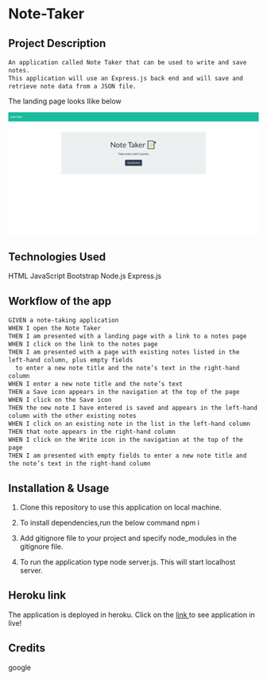 # Note-Taker
## Project Description
    An application called Note Taker that can be used to write and save notes.
    This application will use an Express.js back end and will save and retrieve note data from a JSON file.
 The landing page looks llike below
 <!-- ![landing Page image](./public/assets/images/landingPage.png) -->
 <img src="./public/assets/images/landingPage.png" width ="900">

 ## Technologies Used
  HTML
 JavaScript
 Bootstrap
 Node.js
 Express.js

 ## Workflow of the app
 ```
GIVEN a note-taking application
WHEN I open the Note Taker
THEN I am presented with a landing page with a link to a notes page
WHEN I click on the link to the notes page
THEN I am presented with a page with existing notes listed in the left-hand column, plus empty fields 
   to enter a new note title and the note’s text in the right-hand column
WHEN I enter a new note title and the note’s text
THEN a Save icon appears in the navigation at the top of the page
WHEN I click on the Save icon
THEN the new note I have entered is saved and appears in the left-hand column with the other existing notes
WHEN I click on an existing note in the list in the left-hand column
THEN that note appears in the right-hand column
WHEN I click on the Write icon in the navigation at the top of the page
THEN I am presented with empty fields to enter a new note title and the note’s text in the right-hand column
```

## Installation & Usage

1. Clone this repository to use this application on local machine.
2. To install dependencies,run the below command 
      npm i
3. Add gitignore file to your project and specify node_modules in the gitignore file.

4. To run the application type node server.js. This will start localhost server.

## Heroku link
 The application is deployed in heroku. Click on the <a href="https://lit-fjord-19799.herokuapp.com/">link </a> to see application in live!
## Credits
google


